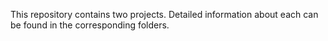 This repository contains two projects. Detailed information about each can be found in the corresponding folders.